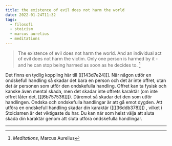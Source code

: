 ```yaml
---
title: the existence of evil does not harm the world
date: 2022-01-24T11:32
tags: 
  - filosofi 
  - stoicism
  - marcus aurelius
  - meditations
---
```


> The existence of evil does not harm the world. And an individual act of evil
> does not harm the victim. Only one person is harmed by it - and he can stop
> being harmed as soon as he decides to. [^1]

Det finns en tydlig koppling här till [[[143d7e24]]].
När någon utför en ondskefull handling så skadar det bara en person och det är
inte offret, utan det är personen som utför den ondskefulla handling. Offret kan
ta fysisk och kanske även mental skada, men det skadar inte offrets karaktär (om
inte offret låter det, [[[6b757536]]]). Däremot så skadar det den som utför
handlingen. Ondska och ondskefulla handlingar är att gå emot dygden. Att utföra
en ondskefull handling skadar din karaktär ([[[36ddb378]]]) , vilket i Stoicismen är det
viktigaste du har. Du kan när som helst välja att sluta skada din karaktär genom
att sluta utföra ondskefulla handlingar.

***
[^1]: _Meditations_, Marcus Aurelius
